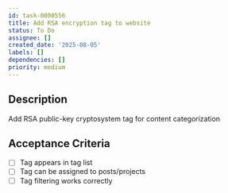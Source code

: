 ```yaml
---
id: task-0000556
title: Add RSA encryption tag to website
status: To Do
assignee: []
created_date: '2025-08-05'
labels: []
dependencies: []
priority: medium
---
```


## Description

Add RSA public-key cryptosystem tag for content categorization

## Acceptance Criteria

- [ ] Tag appears in tag list
- [ ] Tag can be assigned to posts/projects
- [ ] Tag filtering works correctly
